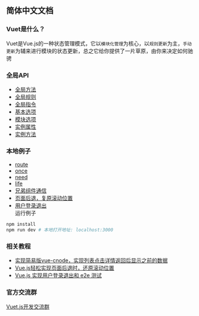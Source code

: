 ## 简体中文文档


### Vuet是什么？
Vuet是Vue.js的一种状态管理模式，它以`模块化管理`为核心，以`规则更新`为主，`手动更新`为辅来进行模块的状态更新，总之它给你提供了一片草原，由你来决定如何驰骋

### 全局API
- [全局方法](./global-function.md)
- [全局规则](./global-rules.md)
- [全局指令](./global-directives.md)
- [基本选项](./base-options.md)
- [模块选项](./modules-options.md)
- [实例属性](./instance-attr.md)
- [实例方法](./instance-function.md)

### 本地例子
- [route](../../examples/route)
- [once](../../examples/once)
- [need](../../examples/need)
- [life](../../examples/life)
- [兄弟组件通信](../../examples/brothers-communication)
- [页面后退，复原滚动位置](../../examples/route-scroll-cnode)
- [用户登录退出](../../examples/user-login-exit)  
运行例子
```bash
npm install
npm run dev # 本地打开地址: localhost:3000
```

### 相关教程
- [实现简易版vue-cnode，实现列表点击详情返回后显示之前的数据](https://cnodejs.org/topic/592398559e32cc84569a7228)
- [Vue.js轻松实现页面后退时，还原滚动位置](https://juejin.im/post/593cc512128fe1006ae14bd4)
- [Vue.js 实现用户登录退出和 e2e 测试](https://juejin.im/post/593eacb261ff4b006ca188d9)

### 官方交流群
[Vuet.js开发交流群](//shang.qq.com/wpa/qunwpa?idkey=cc9b70a903a9df6c86380a6ec03f1488f6386200a2132d7d3a9fab0da37396eb)